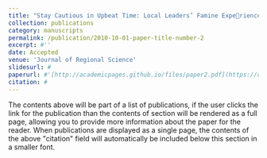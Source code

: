 ```yaml
---
title: "Stay Cautious in Upbeat Time: Local Leaders’ Famine Experience and Development Strategy of Housing Sector in China"
collection: publications
category: manuscripts
permalink: /publication/2010-10-01-paper-title-number-2
excerpt: #''
date: Accepted
venue: 'Journal of Regional Science'
slidesurl: #
paperurl: #'[http://academicpages.github.io/files/paper2.pdf](https://doi.org/10.1016/j.frl.2021.101948)'
citation: #
---
```


The contents above will be part of a list of publications, if the user clicks the link for the publication than the contents of section will be rendered as a full page, allowing you to provide more information about the paper for the reader. When publications are displayed as a single page, the contents of the above "citation" field will automatically be included below this section in a smaller font.
